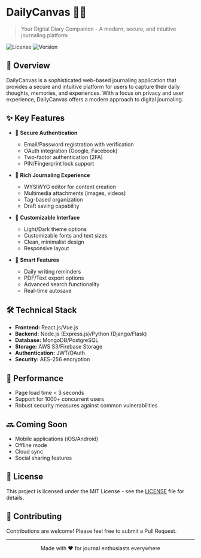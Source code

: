 # DailyCanvas 📔✨

> Your Digital Diary Companion - A modern, secure, and intuitive journaling platform

![License](https://img.shields.io/badge/license-MIT-blue.svg)
![Version](https://img.shields.io/badge/version-1.0.0-green.svg)

## 🌟 Overview

DailyCanvas is a sophisticated web-based journaling application that provides a secure and intuitive platform for users to capture their daily thoughts, memories, and experiences. With a focus on privacy and user experience, DailyCanvas offers a modern approach to digital journaling.

## ✨ Key Features

- 🔐 **Secure Authentication**
  - Email/Password registration with verification
  - OAuth integration (Google, Facebook)
  - Two-factor authentication (2FA)
  - PIN/Fingerprint lock support

- 📝 **Rich Journaling Experience**
  - WYSIWYG editor for content creation
  - Multimedia attachments (images, videos)
  - Tag-based organization
  - Draft saving capability

- 🎨 **Customizable Interface**
  - Light/Dark theme options
  - Customizable fonts and text sizes
  - Clean, minimalist design
  - Responsive layout

- 🔔 **Smart Features**
  - Daily writing reminders
  - PDF/Text export options
  - Advanced search functionality
  - Real-time autosave

## 🛠️ Technical Stack

- **Frontend:** React.js/Vue.js
- **Backend:** Node.js (Express.js)/Python (Django/Flask)
- **Database:** MongoDB/PostgreSQL
- **Storage:** AWS S3/Firebase Storage
- **Authentication:** JWT/OAuth
- **Security:** AES-256 encryption

## 🚀 Performance

- Page load time < 3 seconds
- Support for 1000+ concurrent users
- Robust security measures against common vulnerabilities

## 🔜 Coming Soon

- Mobile applications (iOS/Android)
- Offline mode
- Cloud sync
- Social sharing features

## 📝 License

This project is licensed under the MIT License - see the [LICENSE](LICENSE) file for details.

## 🤝 Contributing

Contributions are welcome! Please feel free to submit a Pull Request.

---

<p align="center">Made with ❤️ for journal enthusiasts everywhere</p> 